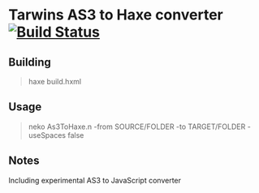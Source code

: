 Tarwins AS3 to Haxe converter [![Build Status](https://travis-ci.org/haxe-community/AS3toHX.png?branch=master)](https://travis-ci.org/haxe-community/AS3toHX)
=============================

## Building

> haxe build.hxml

## Usage

> neko As3ToHaxe.n -from SOURCE/FOLDER -to TARGET/FOLDER -useSpaces false

## Notes

Including experimental AS3 to JavaScript converter